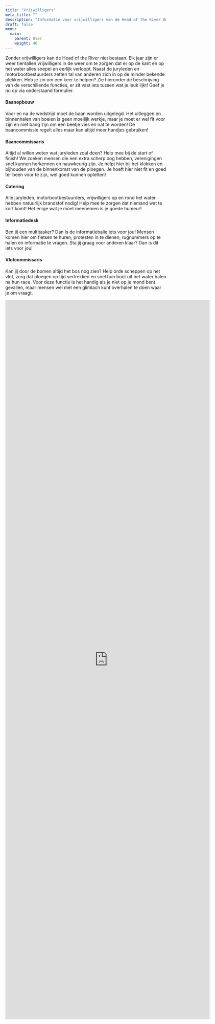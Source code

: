 ```yaml
---
title: "Vrijwilligers"
meta_title: ""
description: "Informatie voor vrijwilligers van de Head of the River Amstel"
draft: false
menu:
  main:
    parent: Over
    weight: 40
---
```

Zonder vrijwilligers kan de Head of the River niet bestaan. Elk jaar zijn er weer tientallen vrijwilligers in de weer om te zorgen dat er op de kant en op het water alles soepel en eerlijk verloopt. Naast de juryleden en motorbootbestuurders zetten tal van anderen zich in op de minder bekende plekken. Heb je zin om een keer te helpen? Zie hieronder de beschrijving van de verschillende functies, er zit vast iets tussen wat je leuk lijkt! Geef je nu op via onderstaand formulier.

#### Baanopbouw 
Voor en na de wedstrijd moet de baan worden uitgelegd. Het uitleggen en binnenhalen van boeien is geen moeilijk werkje, maar je moet er wel fit voor zijn en niet bang zijn om een beetje vies en nat te worden! De baancommissie regelt alles maar kan altijd meer handjes gebruiken!
#### Baancommissaris
Altijd al willen weten wat juryleden zoal doen? Help mee bij de start of finish! We zoeken mensen die een extra scherp oog hebben, verenigingen snel kunnen herkennen en nauwkeurig zijn. Je helpt hier bij het klokken en bijhouden van de binnenkomst van de ploegen. Je hoeft hier niet fit en goed ter been voor te zijn, wel goed kunnen opletten!
#### Catering
Alle juryleden, motorbootbestuurders, vrijwilligers op en rond het water hebben natuurlijk brandstof nodig! Help mee te zorgen dat niemand wat te kort komt! Het enige wat je moet meenemen is je goede humeur!
#### Informatiedesk
Ben jij een multitasker? Dan is de informatiebalie iets voor jou! Mensen komen hier om fietsen te huren, protesten in te dienen, rugnummers op te halen en informatie te vragen. Sta jij graag voor anderen klaar? Dan is dit iets voor jou!
#### Vlotcommissaris
Kan jij door de bomen altijd het bos nog zien? Help orde scheppen op het vlot, zorg dat ploegen op tijd vertrekken en snel hun boot uit het water halen na hun race. Voor deze functie is het handig als je niet op je mond bent gevallen, maar mensen wel met een glimlach kunt overhalen te doen waar je om vraagt.

<iframe src="https://docs.google.com/forms/d/e/1FAIpQLSdvysQ-jUGuO3Xqao3PvTvZpHNPAUyRDirxjnEgGtDW7kAqyg/viewform?embedded=true" width="640" height="2250" frameborder="0" marginheight="0" marginwidth="0">Loading…</iframe>